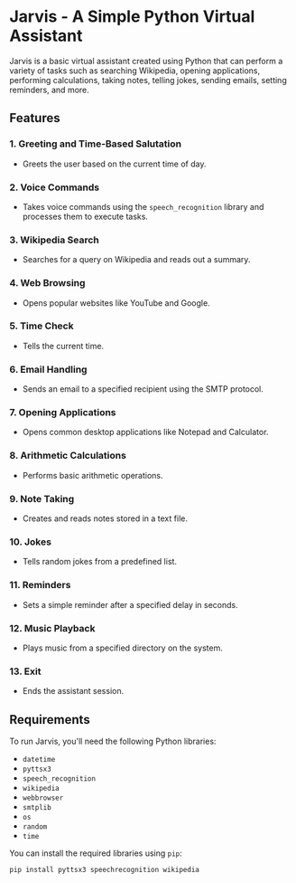 # Jarvis - A Simple Python Virtual Assistant

Jarvis is a basic virtual assistant created using Python that can perform a variety of tasks such as searching Wikipedia, opening applications, performing calculations, taking notes, telling jokes, sending emails, setting reminders, and more.

## Features

### 1. **Greeting and Time-Based Salutation**
   - Greets the user based on the current time of day.

### 2. **Voice Commands**
   - Takes voice commands using the `speech_recognition` library and processes them to execute tasks.

### 3. **Wikipedia Search**
   - Searches for a query on Wikipedia and reads out a summary.

### 4. **Web Browsing**
   - Opens popular websites like YouTube and Google.

### 5. **Time Check**
   - Tells the current time.

### 6. **Email Handling**
   - Sends an email to a specified recipient using the SMTP protocol.

### 7. **Opening Applications**
   - Opens common desktop applications like Notepad and Calculator.

### 8. **Arithmetic Calculations**
   - Performs basic arithmetic operations.

### 9. **Note Taking**
   - Creates and reads notes stored in a text file.

### 10. **Jokes**
   - Tells random jokes from a predefined list.

### 11. **Reminders**
   - Sets a simple reminder after a specified delay in seconds.

### 12. **Music Playback**
   - Plays music from a specified directory on the system.

### 13. **Exit**
   - Ends the assistant session.

## Requirements

To run Jarvis, you'll need the following Python libraries:

- `datetime`
- `pyttsx3`
- `speech_recognition`
- `wikipedia`
- `webbrowser`
- `smtplib`
- `os`
- `random`
- `time`

You can install the required libraries using `pip`:

```bash
pip install pyttsx3 speechrecognition wikipedia
